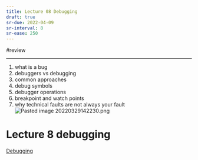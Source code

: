 ```yaml
---
title: Lecture 08 Debugging
draft: true
sr-due: 2022-04-09
sr-interval: 8
sr-ease: 250
---
```

#review 

---
1. what is a bug
2. debuggers vs debugging
3. common approaches
4. debug symbols
5. debugger operations
6. breakpoint and watch points
7. why technical faults are not always your fault ![Pasted image 20220329142230.png](None)

# Lecture 8 debugging
[Debugging](out/notes/debugging.md)